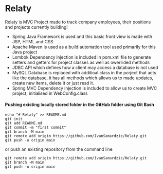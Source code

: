 # Relaty

Relaty is MVC Project made to track company employees, their positions and projects currently building!

* Spring Java Framework is used and this basic front view is made with JSP, HTML and CSS
* Apache Maven is used as a build automation tool used primarily for this Java project
* Lombok Dependency injection is included in pom.xml file to generate setters and getters for project classes as well as owerrided methods
* JDBC API which defines how a client may access a database is not used
* MySQL Database is replaced with additioal class in the porject that acts like the database, it has all methods which allows us to made updates, 
 create new items, delete it or just read it.
* Spring MVC Dependency injection is included to allow us to create MVC project, initialised in WebConfig.class



#### Pushing existing locally stored folder in the GitHub folder using Git Bash
```
echo "# Relaty" >> README.md
git init
git add README.md
git commit -m "first commit"
git branch -M main
git remote add origin https://github.com/IvanSamardzic/Relaty.git
git push -u origin main
```
or push an existing repository from the command line
```
git remote add origin https://github.com/IvanSamardzic/Relaty.git
git branch -M main
git push -u origin main
```

